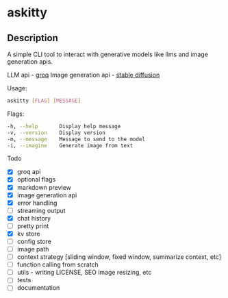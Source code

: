# askitty

## Description

A simple CLI tool to interact with generative models like llms and image generation apis.

LLM api - [groq](https://groq.com/)
Image generation api - [stable diffusion](https://replicate.com/stability-ai/stable-diffusion)

Usage:

```bash
askitty [FLAG] [MESSAGE]
```

Flags:

```bash
-h, --help       Display help message
-v, --version    Display version
-m, --message    Message to send to the model
-i, --imagine    Generate image from text
```

Todo

- [x] groq api
- [x] optional flags
- [x] markdown preview
- [x] image generation api
- [x] error handling
- [ ] streaming output
- [x] chat history
- [ ] pretty print
- [x] kv store
- [ ] config store
- [ ] image path
- [ ] context strategy [sliding window, fixed window, summarize context, etc]
- [ ] function calling from scratch
- [ ] utils - writing LICENSE, SEO image resizing, etc
- [ ] tests
- [ ] documentation

